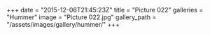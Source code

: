 +++
date = "2015-12-06T21:45:23Z"
title = "Picture 022"
galleries = "Hummer"
image = "Picture 022.jpg"
gallery_path = "/assets/images/gallery/hummer/"
+++
